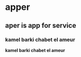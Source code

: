 # apper
## aper is app for service 
### kamel barki chabet el ameur
**kamel barki chabet el ameur**
